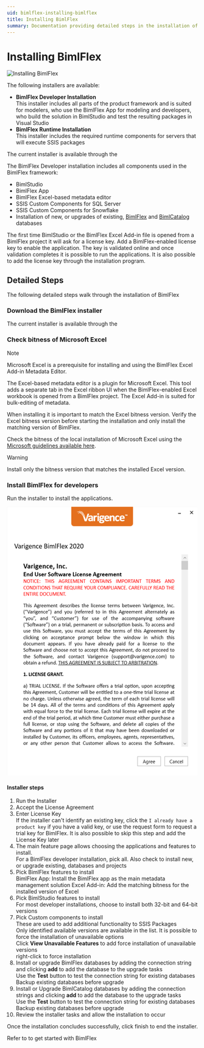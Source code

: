 ```yaml
---
uid: bimlflex-installing-bimlflex
title: Installing BimlFlex
summary: Documentation providing detailed steps in the installation of BimlFlex application.
---
```


# Installing BimlFlex

![Installing BimlFlex](https://www.youtube.com/watch?v=T0PvDwfYqWo?rel=0&autoplay=0 "Installing BimlFlex")

The following installers are available:

* **BimlFlex Developer Installation**  
    This installer includes all parts of the product framework and is suited for modelers, who use the BimlFlex App for modeling and developers, who build the solution in BimlStudio and test the resulting packages in Visual Studio
* **BimlFlex Runtime Installation**  
    This installer includes the required runtime components for servers that will execute SSIS packages

The current installer is available through the [](xref:bimlflex-release-notes)

The BimlFlex Developer installation includes all components used in the BimlFlex framework:

* BimlStudio
* BimlFlex App
* BimlFlex Excel-based metadata editor
* SSIS Custom Components for SQL Server
* SSIS Custom Components for Snowflake
* Installation of new, or upgrades of existing, [BimlFlex](xref:bimlflex-database) and [BimlCatalog](xref:bimlcatalog-database) databases

The first time BimlStudio or the BimlFlex Excel Add-in file is opened from a BimlFlex project it will ask for a license key. Add a BimlFlex-enabled license key to enable the application. The key is validated online and once validation completes it is possible to run the applications. It is also possible to add the license key through the installation program.

## Detailed Steps

The following detailed steps walk through the installation of BimlFlex

### Download the BimlFlex installer

The current installer is available through the [](xref:bimlflex-release-notes)

### Check bitness of Microsoft Excel

> [!NOTE]
> Microsoft Excel is a prerequisite for installing and using the BimlFlex Excel Add-in Metadata Editor.

The Excel-based metadata editor is a plugin for Microsoft Excel. This tool adds a separate tab in the Excel ribbon UI when the BimlFlex-enabled Excel workbook is opened from a BimlFlex project. The Excel Add-in is suited for bulk-editing of metadata.

When installing it is important to match the Excel bitness version. Verify the Excel bitness version before starting the installation and only install the matching version of BimlFlex.

Check the bitness of the local installation of Microsoft Excel using the [Microsoft guidelines available here](https://support.office.com/en-us/article/About-Office-What-version-of-Office-am-I-using-932788B8-A3CE-44BF-BB09-E334518B8B19).

> [!WARNING]
> Install only the bitness version that matches the installed Excel version.

### Install BimlFlex for developers

Run the installer to install the applications.

![Installing BimlFlex](images/bimlflex-ss-v5-install-bimlflex-2020.png)

#### Installer steps

1. Run the Installer
1. Accept the License Agreement
1. Enter License Key  
    If the installer can't identify an existing key, click the `I already have a product key` if you have a valid key, or use the request form to request a trial key for BimlFlex. It is also possible to skip this step and add the License Key later
1. The main feature page allows choosing the applications and features to install.  
    For a BimlFlex developer installation, pick all. Also check to install new, or upgrade existing, databases and projects
1. Pick BimlFlex features to install  
    BimlFlex App: Install the BimlFlex app as the main metadata management solution
    Excel Add-in: Add the matching bitness for the installed version of Excel
1. Pick BimlStudio features to install  
    For most developer installations, choose to install both 32-bit and 64-bit versions
1. Pick Custom components to install  
    These are used to add additional functionality to SSIS Packages  
    Only identified available versions are available in the list. It is possible to force the installation of unavailable options  
    Click **View Unavailable Features** to add force installation of unavailable versions  
    right-click to force installation  
1. Install or upgrade BimlFlex databases by adding the connection string and clicking **add** to add the database to the upgrade tasks  
    Use the **Test** button to test the connection string for existing databases  
    Backup existing databases before upgrade  
1. Install or Upgrade BimlCatalog databases by adding the connection strings and clicking **add** to add the database to the upgrade tasks  
    Use the **Test** button to test the connection string for existing databases  
    Backup existing databases before upgrade  
1. Review the installer tasks and allow the installation to occur

Once the installation concludes successfully, click finish to end the installer.

Refer to [](xref:bimlflex-getting-started) to get started with BimlFlex
